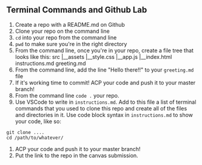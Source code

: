 ## Terminal Commands and Github Lab

1) Create a repo with a README.md on Github
1) Clone your repo on the command line
1) `cd` into your repo from the command line
1) `pwd` to make sure you're in the right directory
1) From the command line, once you're in your repo, create a file tree that looks like this:
    src
     |__assets
        |__style.css
        |__app.js
     |__index.html
    instructions.md
    greeting.md
1) From the command line, add the line "Hello there!!" to your `greeting.md` file
1) If it's working time to commit! ACP your code and push it to your master branch!
1) From the command line `code .` your repo.
1) Use VSCode to write in `instructions.md`. Add to this file a list of terminal commands that you used to clone this repo and create all of the files and directories in it. Use code block syntax in `instructions.md` to show your code, like so:
 

 ```console
git clone .... 
cd /path/to/whatever/
 ``` 

1) ACP your code and push it to your master branch!
1) Put the link to the repo in the canvas submission.